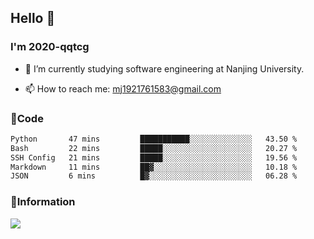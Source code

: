 ## Hello 👋


### I'm 2020-qqtcg

- 🔭 I’m currently studying software engineering at Nanjing University. 
<!-- - 🌱 I’m currently learning MLsys and -->
<!-- - 👯 I’m looking to collaborate on ... -->
<!-- - 🤔 I’m looking for help with ... -->
<!-- - 💬 Ask me about ... -->
- 📫 How to reach me: mj1921761583@gmail.com
<!-- - 😄 Pronouns: ... -->
<!-- - ⚡ Fun fact: ... -->

### 🌱Code
<!--START_SECTION:waka-->

```txt
Python       47 mins         ███████████░░░░░░░░░░░░░░   43.50 %
Bash         22 mins         █████░░░░░░░░░░░░░░░░░░░░   20.27 %
SSH Config   21 mins         █████░░░░░░░░░░░░░░░░░░░░   19.56 %
Markdown     11 mins         ██▓░░░░░░░░░░░░░░░░░░░░░░   10.18 %
JSON         6 mins          █▓░░░░░░░░░░░░░░░░░░░░░░░   06.28 %
```

<!--END_SECTION:waka-->

### 💬Information
![](https://github-readme-stats.vercel.app/api?username=2020-qqtcg&theme=buefy&hide_border=false)


<!-- <div align="center"> <img src="https://github-readme-activity-graph.vercel.app/graph?username=2020-qqtcg&theme=minimal" /> </div> -->


